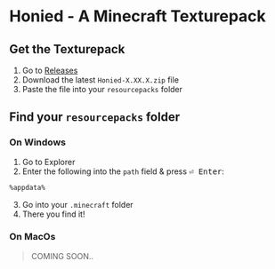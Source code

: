 # Honied - A Minecraft Texturepack

## Get the Texturepack
1. Go to [Releases](https://github.com/Justifull/Honied/releases)
2. Download the latest `Honied-X.XX.X.zip` file
3. Paste the file into your `resourcepacks` folder

## Find your `resourcepacks` folder
### On Windows
1. Go to Explorer
2. Enter the following into the `path` field & press <kbd>⏎ Enter</kbd>:
```bash
%appdata%
```
3. Go into your `.minecraft` folder
4. There you find it!

### On MacOs
> COMING SOON..